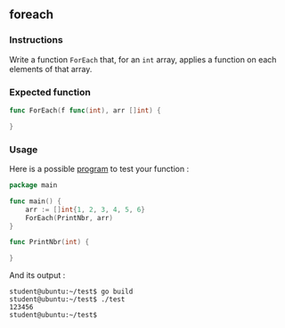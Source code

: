 ## foreach

### Instructions

Write a function `ForEach` that, for an `int` array, applies a function on each elements of that array.

### Expected function

```go
func ForEach(f func(int), arr []int) {

}
```

### Usage

Here is a possible [program](TODO-LINK) to test your function :

```go
package main

func main() {
	arr := []int{1, 2, 3, 4, 5, 6}
	ForEach(PrintNbr, arr)
}

func PrintNbr(int) {

}
```

And its output :

```console
student@ubuntu:~/test$ go build
student@ubuntu:~/test$ ./test
123456
student@ubuntu:~/test$
```
